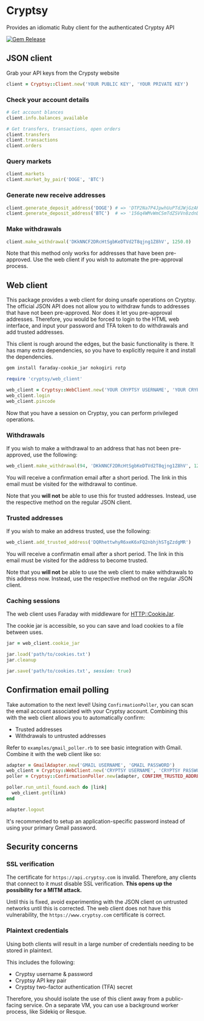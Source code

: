 # Cryptsy

Provides an idiomatic Ruby client for the authenticated Cryptsy API

[![Gem Release](http://img.shields.io/gem/v/cryptsy.svg)](http://rubygems.org/gems/cryptsy)

## JSON client

Grab your API keys from the Crypsty website

```ruby
client = Cryptsy::Client.new('YOUR PUBLIC KEY', 'YOUR PRIVATE KEY')
```

### Check your account details

```ruby
# Get account blances
client.info.balances_available

# Get transfers, transactions, open orders
client.transfers
client.transactions
client.orders
```

### Query markets

```ruby
client.markets
client.market_by_pair('DOGE', 'BTC')
```

### Generate new receive addresses

```ruby
client.generate_deposit_address('DOGE') # => 'DTP2Na7P4JpwhUuPTdJWjGzAK9P5VXF5Zd'
client.generate_deposit_address('BTC')  # => '156q4WMvWmCSmTdZSVVn8zdnDFJWZsb6XW'
```

### Make withdrawals

```ruby
client.make_withdrawal('DKkNNCF2DRcHtSgbKeDTVd2T8qjng1Z8hV', 1250.0)
```

Note that this method only works for addresses that have been pre-approved. Use the web client
if you wish to automate the pre-approval process.

## Web client

This package provides a web client for doing unsafe operations on Cryptsy. The official JSON
API does not allow you to withdraw funds to addresses that have not been pre-approved. Nor does
it let you pre-approval addresses. Therefore, you would be forced to login to the HTML web interface,
and input your password and TFA token to do withdrawals and add trusted addresses.

This client is rough around the edges, but the basic functionality is there. It has many extra dependencies,
so you have to explicitly require it and install the dependencies.

```sh
gem install faraday-cookie_jar nokogiri rotp
```

```ruby
require 'cryptsy/web_client'

web_client = Cryptsy::WebClient.new('YOUR CRYPTSY USERNAME', 'YOUR CRYPTSY PASSWORD', 'YOUR TFA SECRET')
web_client.login
web_client.pincode
```

Now that you have a session on Cryptsy, you can perform privileged operations.

### Withdrawals

If you wish to make a withdrawal to an address that has not been pre-approved, use the following:

```ruby
web_client.make_withdrawal(94, 'DKkNNCF2DRcHtSgbKeDTVd2T8qjng1Z8hV', 1250.0)
```

You will receive a confirmation email after a short period. The link in this email must be visited
for the withdrawal to continue.

Note that you **will not** be able to use this for trusted addresses. Instead, use the respective method
on the regular JSON client.

### Trusted addresses

If you wish to make an address trusted, use the following:

```ruby
web_client.add_trusted_address('DQRhettwhyR6xeK6xFQ2nbhjhSTgZzdgMR')
```

You will receive a confirmatin email after a short period. The link in this email must be visited
for the address to become trusted.

Note that you **will not** be able to use the web client to make withdrawals to this address now. Instead,
use the respective method on the regular JSON client.

### Caching sessions

The web client uses Faraday with middleware for [HTTP::CookieJar](https://github.com/sparklemotion/http-cookie).

The cookie jar is accessible, so you can save and load cookies to a file between uses.

```ruby
jar = web_client.cookie_jar

jar.load('path/to/cookies.txt')
jar.cleanup

jar.save('path/to/cookies.txt', session: true)
```

## Confirmation email polling

Take automation to the next level! Using `ConfirmationPoller`, you can scan the email account associated with your
Cryptsy account. Combining this with the web client allows you to automatically confirm:

- Trusted addresses
- Withdrawals to untrusted addresses

Refer to `examples/gmail_poller.rb` to see basic integration with Gmail. Combine it with the web client like so:

```ruby
adapter = GmailAdapter.new('GMAIL USERNAME', 'GMAIL PASSWORD')
web_client = Cryptsy::WebClient.new('CRYPTSY USERNAME', 'CRYPTSY PASSWORD', 'TFA SECRET')
poller = Cryptsy::ConfirmationPoller.new(adapter, CONFIRM_TRUSTED_ADDRESS_PATTERN)

poller.run_until_found.each do |link|
  web_client.get(link)
end

adapter.logout
```

It's recommended to setup an application-specific password instead of using your primary Gmail password.

## Security concerns

### SSL verification

The certificate for `https://api.cryptsy.com` is invalid. Therefore, any clients that connect to it
must disable SSL verification. **This opens up the possibility for a MITM attack.**

Until this is fixed, avoid experimenting with the JSON client on untrusted networks until this
is corrected. The web client does not have this vulnerability, the `https://www.cryptsy.com` certificate
is correct.

### Plaintext credentials

Using both clients will result in a large number of credentials needing to be stored in plaintext.

This includes the following:

- Cryptsy username & password
- Cryptsy API key pair
- Cryptsy two-factor authentication (TFA) secret

Therefore, you should isolate the use of this client away from a public-facing service. On a separate VM,
you can use a background worker process, like Sidekiq or Resque.
